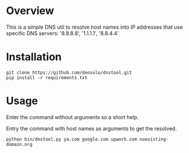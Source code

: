 # Overview

This is a simple DNS util to resolve host names into IP addresses 
that use specific DNS servers:     '8.8.8.8', '1.1.1.1', '8.8.4.4'


# Installation

```
git clone https://github.com/densolo/dnstool.git
pip install -r requirements.txt
```

# Usage
Enter the command without arguments so a short help.

Entry the command with host names as arguments to get the resolved.

```
python bin/dnstool.py ya.com google.com upwork.com noexisting-domain.org
```

